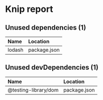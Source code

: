 # Knip report

## Unused dependencies (1)

| Name   | Location     |
|:-------|:-------------|
| lodash | package.json |

## Unused devDependencies (1)

| Name                 | Location     |
|:---------------------|:-------------|
| @testing-library/dom | package.json |

